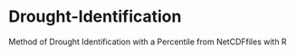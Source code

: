 # Drought-Identification
Method of Drought Identification with a Percentile from NetCDFfiles with R
